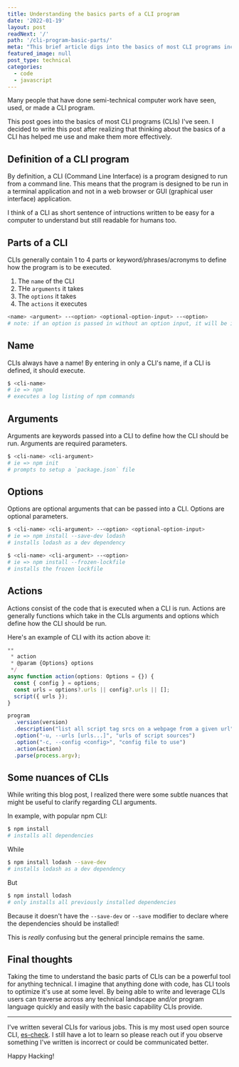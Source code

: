 ```yaml
---
title: Understanding the basics parts of a CLI program
date: '2022-01-19'
layout: post
readNext: '/'
path: '/cli-program-basic-parts/'
meta: "This brief article digs into the basics of most CLI programs including a summary of the program's name, arguments, options, and actions."
featured_image: null
post_type: technical
categories:
  - code
  - javascript
---
```


Many people that have done semi-technical computer work have seen, used, or made a CLI program. 

This post goes into the basics of most CLI programs (CLIs) I've seen. I decided to write this post after realizing that thinking about the basics of a CLI has helped me use and make them more effectively. 

## Definition of a CLI program

By definition, a CLI (Command Line Interface) is a program designed to run from a command line. 
This means that the program is designed to be run in a terminal application and not in a web browser or GUI (graphical user interface) application.

I think of a CLI as short sentence of intructions written to be easy for a computer to understand but still readable for humans too. 

## Parts of a CLI

CLIs generally contain 1 to 4 parts or keyword/phrases/acronyms to define how the program is to be executed. 

1. The `name` of the CLI
2. THe `arguments` it takes
3. The `options` it takes
4. The `actions` it executes

```bash
<name> <argument> --<option> <optional-option-input> --<option>
# note: if an option is passed in without an option input, it will be interpreted as a boolean
```

## Name

CLIs always have a name! By entering in only a CLI's name, if a CLI is defined, it should execute.

```bash
$ <cli-name>
# ie => npm
# executes a log listing of npm commands
```

## Arguments

Arguments are keywords passed into a CLI to define how the CLI should be run. Arguments are required parameters.

```bash
$ <cli-name> <cli-argument>
# ie => npm init
# prompts to setup a `package.json` file
```

## Options

Options are optional arguments that can be passed into a CLI. Options are optional parameters.

```bash
$ <cli-name> <cli-argument> --<option> <optional-option-input>
# ie => npm install --save-dev lodash
# installs lodash as a dev dependency
```

```bash
$ <cli-name> <cli-argument> --<option>
# ie => npm install --frozen-lockfile
# installs the frozen lockfile
```

## Actions

Actions consist of the code that is executed when a CLI is run. Actions are generally functions which take in the CLIs arguments and options which define how the CLI should be run.

Here's an example of CLI with its action above it:

```typescript
**
 * action
 * @param {Options} options
 */
async function action(options: Options = {}) {
  const { config } = options;
  const urls = options?.urls || config?.urls || [];
  script({ urls });
}

program
  .version(version)
  .description("list all script tag srcs on a webpage from a given url")
  .option("-u, --urls [urls...]", "urls of script sources")
  .option("-c, --config <config>", "config file to use")
  .action(action)
  .parse(process.argv);
```

## Some nuances of CLIs

While writing this blog post, I realized there were some subtle nuances that might be useful to clarify regarding CLI arguments. 

In example, with popular npm CLI:

```bash
$ npm install
# installs all dependencies
```

While

```bash
$ npm install lodash --save-dev
# installs lodash as a dev dependency
```

But 

```bash
$ npm install lodash
# only installs all previously installed dependencies
```

Because it doesn't have the `--save-dev` or `--save` modifier to declare where the dependencies should be installed!

This is _really_ confusing but the general principle remains the same. 

## Final thoughts

Taking the time to understand the basic parts of CLIs can be a powerful tool for anything technical. I imagine that anything done with code, has CLI tools to optimize it's use at some level. By being able to write and leverage CLIs users can traverse across any technical landscape and/or program language quickly and easily with the basic capability CLIs provide. 

---

I've written several CLIs for various jobs. This is my most used open source CLI, [es-check](https://www.npmjs.com/package/es-check). I still have a lot to learn so please reach out if you observe something I've written is incorrect or could be communicated better.

Happy Hacking!
